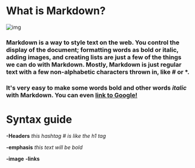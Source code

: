 # What is Markdown?
![img](https://www.google.com/url?sa=i&url=https%3A%2F%2Fkirkstrobeck.github.io%2Fwhatismarkdown.com%2F&psig=AOvVaw1JwcA1bQ3B4LUPPDbbV3Wy&ust=1618321177595000&source=images&cd=vfe&ved=0CAIQjRxqFwoTCPjEp6vq-O8CFQAAAAAdAAAAABAJ)
### Markdown is a way to style text on the web. You control the display of the document; formatting words as bold or italic, adding images, and creating lists are just a few of the things we can do with Markdown. Mostly, Markdown is just regular text with a few non-alphabetic characters thrown in, like # or *.


### It's very easy to make some words **bold** and other words *italic* with Markdown. You can even [link to Google!](http://google.com)

# Syntax guide
**-Headers** _this hashtag *#* is like the h1 tag_

**-emphasis** _this text will be *bold*_

**-image** 
**-links**
